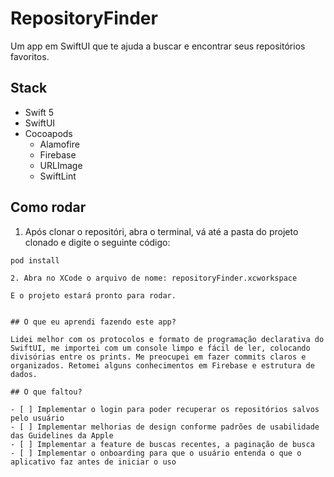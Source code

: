 # RepositoryFinder

Um app em SwiftUI que te ajuda a buscar e encontrar seus repositórios favoritos.

## Stack
 - Swift 5
 - SwiftUI
 - Cocoapods
   - Alamofire
   - Firebase
   - URLImage
   - SwiftLint
 

## Como rodar

1. Após clonar o repositóri, abra o terminal, vá até a pasta do projeto clonado e digite o seguinte código:

```
pod install

2. Abra no XCode o arquivo de nome: repositoryFinder.xcworkspace

E o projeto estará pronto para rodar.


## O que eu aprendi fazendo este app?

Lidei melhor com os protocolos e formato de programação declarativa do SwiftUI, me importei com um console limpo e fácil de ler, colocando divisórias entre os prints. Me preocupei em fazer commits claros e organizados. Retomei alguns conhecimentos em Firebase e estrutura de dados.

## O que faltou?

- [ ] Implementar o login para poder recuperar os repositórios salvos pelo usuário
- [ ] Implementar melhorias de design conforme padrões de usabilidade das Guidelines da Apple
- [ ] Implementar a feature de buscas recentes, a paginação de busca
- [ ] Implementar o onboarding para que o usuário entenda o que o aplicativo faz antes de iniciar o uso
